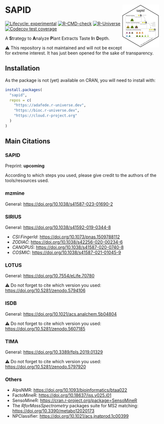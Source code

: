 
<!-- README.md is generated from README.Rmd. Please edit that file -->

# SAPID <img src='https://raw.githubusercontent.com/adafede/sapid/main/man/figures/logo.svg' align="right" height="139" />

<!-- badges: start -->

[![Lifecycle:
experimental](https://img.shields.io/badge/lifecycle-experimental-orange.svg)](https://lifecycle.r-lib.org/articles/stages.html#experimental)
[![R-CMD-check](https://github.com/adafede/sapid/actions/workflows/R-CMD-check.yaml/badge.svg)](https://github.com/adafede/sapid/actions/workflows/R-CMD-check.yaml)
[![R-Universe](https://adafede.r-universe.dev/badges/sapid)](https://adafede.r-universe.dev/sapid)
[![Codecov test
coverage](https://codecov.io/gh/adafede/sapid/graph/badge.svg)](https://app.codecov.io/gh/adafede/sapid)
<!-- badges: end -->

A **S**trategy to **A**nalyze **P**lant Extracts Taste **I**n **D**epth.

⚠️ This repository is not maintained and will not be except for extreme
interest. It has just been opened for the sake of transparency.

## Installation

As the package is not (yet) available on CRAN, you will need to install
with:

``` r
install.packages(
  "sapid",
  repos = c(
    "https://adafede.r-universe.dev",
    "https://bioc.r-universe.dev",
    "https://cloud.r-project.org"
  )
)
```

## Main Citations

### SAPID

Preprint: **upcoming**

According to which steps you used, please give credit to the authors of
the tools/resources used.

### mzmine

General: <https://doi.org/10.1038/s41587-023-01690-2>

### SIRIUS

General: <https://doi.org/10.1038/s41592-019-0344-8>

- *CSI:FingerId*: <https://doi.org/10.1073/pnas.1509788112>
- *ZODIAC*: <https://doi.org/10.1038/s42256-020-00234-6>
- *CANOPUS*: <https://doi.org/10.1038/s41587-020-0740-8>
- *COSMIC*: <https://doi.org/10.1038/s41587-021-01045-9>

### LOTUS

General: <https://doi.org/10.7554/eLife.70780>

⚠️ Do not forget to cite which version you used:
<https://doi.org/10.5281/zenodo.5794106>

### ISDB

General: <https://doi.org/10.1021/acs.analchem.5b04804>

⚠️ Do not forget to cite which version you used:
<https://doi.org/10.5281/zenodo.5607185>

### TIMA

General: <https://doi.org/10.3389/fpls.2019.01329>

⚠️ Do not forget to cite which version you used:
<https://doi.org/10.5281/zenodo.5797920>

### Others

- AlpsNMR: <https://doi.org/10.1093/bioinformatics/btaa022>
- FactoMineR: <https://doi.org/10.18637/jss.v025.i01>
- SensoMineR: <https://cran.r-project.org/package=SensoMineR>
- The *RforMassSpectrometry* packages suite for MS2 matching:
  <https://doi.org/10.3390/metabo12020173>
- NPClassifier: <https://doi.org/10.1021/acs.jnatprod.1c00399>
